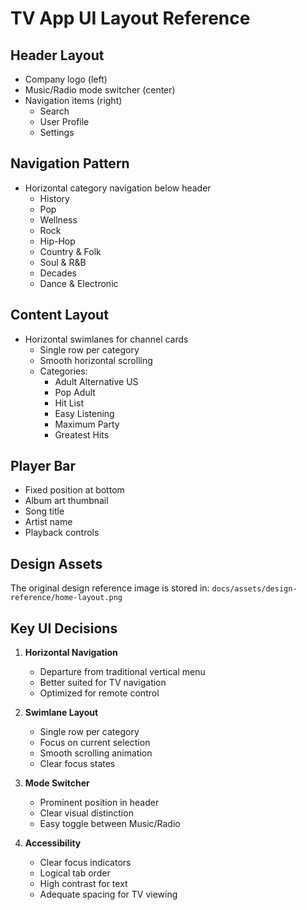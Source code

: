 # TV App UI Layout Reference

## Header Layout
- Company logo (left)
- Music/Radio mode switcher (center)
- Navigation items (right)
  - Search
  - User Profile
  - Settings

## Navigation Pattern
- Horizontal category navigation below header
  - History
  - Pop
  - Wellness
  - Rock
  - Hip-Hop
  - Country & Folk
  - Soul & R&B
  - Decades
  - Dance & Electronic

## Content Layout
- Horizontal swimlanes for channel cards
  - Single row per category
  - Smooth horizontal scrolling
  - Categories:
    - Adult Alternative US
    - Pop Adult
    - Hit List
    - Easy Listening
    - Maximum Party
    - Greatest Hits

## Player Bar
- Fixed position at bottom
- Album art thumbnail
- Song title
- Artist name
- Playback controls

## Design Assets
The original design reference image is stored in:
`docs/assets/design-reference/home-layout.png`

## Key UI Decisions
1. **Horizontal Navigation**
   - Departure from traditional vertical menu
   - Better suited for TV navigation
   - Optimized for remote control

2. **Swimlane Layout**
   - Single row per category
   - Focus on current selection
   - Smooth scrolling animation
   - Clear focus states

3. **Mode Switcher**
   - Prominent position in header
   - Clear visual distinction
   - Easy toggle between Music/Radio

4. **Accessibility**
   - Clear focus indicators
   - Logical tab order
   - High contrast for text
   - Adequate spacing for TV viewing 